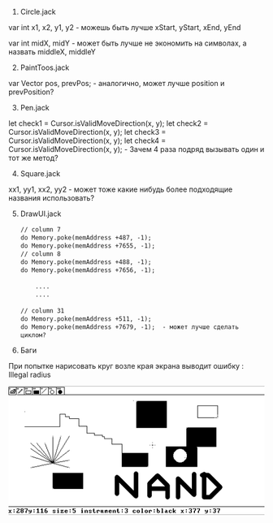 1) Circle.jack

var int x1, x2, y1, y2 - можешь быть лучше xStart, yStart, xEnd, yEnd

var int  midX, midY - может быть лучше не экономить на символах, а назвать middleX, middleY

2) PaintToos.jack

var Vector pos, prevPos; - аналогично, может лучше position и prevPosition?


3) Pen.jack

let check1 = Cursor.isValidMoveDirection(x, y);
let check2 = Cursor.isValidMoveDirection(x, y);
let check3 = Cursor.isValidMoveDirection(x, y);
let check4 = Cursor.isValidMoveDirection(x, y); - Зачем 4 раза подряд вызывать один и тот же метод?

4) Square.jack 

 xx1, yy1, xx2, yy2 - может тоже какие нибудь более подходящие названия использовать?

 5) DrawUI.jack
 
        // column 7
 		do Memory.poke(memAddress +487, -1);
		do Memory.poke(memAddress +7655, -1);
		// column 8
		do Memory.poke(memAddress +488, -1);
		do Memory.poke(memAddress +7656, -1);

            ....
            ....

		// column 31
		do Memory.poke(memAddress +511, -1);
		do Memory.poke(memAddress +7679, -1);  - может лучше сделать циклом?

5) Баги

При попытке нарисовать круг возле края экрана выводит ошибку : Illegal radius

![alt text](image.png)

